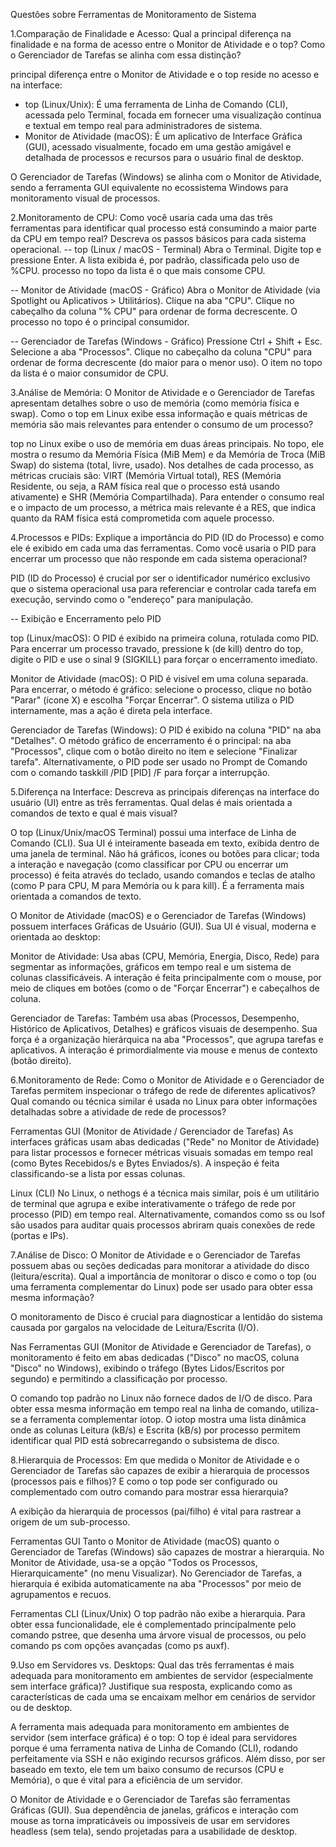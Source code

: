 Questões sobre Ferramentas de Monitoramento de Sistema

1.Comparação de Finalidade e Acesso: Qual a principal diferença na finalidade e na forma de acesso entre o Monitor de Atividade e o top? Como o Gerenciador de Tarefas se alinha com essa distinção?

 principal diferença entre o Monitor de Atividade e o top reside no acesso e na interface:
- top (Linux/Unix): É uma ferramenta de Linha de Comando (CLI), acessada pelo Terminal, focada em fornecer uma visualização contínua e textual em tempo real para administradores de sistema.
- Monitor de Atividade (macOS): É um aplicativo de Interface Gráfica (GUI), acessado visualmente, focado em uma gestão amigável e detalhada de processos e recursos para o usuário final de desktop.

O Gerenciador de Tarefas (Windows) se alinha com o Monitor de Atividade, sendo a ferramenta GUI equivalente no ecossistema Windows para monitoramento visual de processos.

2.Monitoramento de CPU: Como você usaria cada uma das três ferramentas para identificar qual processo está consumindo a maior parte da CPU em tempo real? Descreva os passos básicos para cada sistema operacional.
-- top (Linux / macOS - Terminal)
    Abra o Terminal.
    Digite top e pressione Enter.
    A lista exibida é, por padrão, classificada pelo uso de %CPU.
    processo no topo da lista é o que mais consome CPU.

-- Monitor de Atividade (macOS - Gráfico)
    Abra o Monitor de Atividade (via Spotlight ou Aplicativos > Utilitários).
    Clique na aba "CPU".
    Clique no cabeçalho da coluna "% CPU" para ordenar de forma decrescente.
    O processo no topo é o principal consumidor.

-- Gerenciador de Tarefas (Windows - Gráfico)
    Pressione Ctrl + Shift + Esc.
    Selecione a aba "Processos".
    Clique no cabeçalho da coluna "CPU" para ordenar de forma decrescente (do maior para o menor uso).
    O item no topo da lista é o maior consumidor de CPU.

3.Análise de Memória: O Monitor de Atividade e o Gerenciador de Tarefas apresentam detalhes sobre o uso de memória (como memória física e swap). Como o top em Linux exibe essa informação e quais métricas de memória são mais relevantes para entender o consumo de um processo?

top no Linux exibe o uso de memória em duas áreas principais. No topo, ele mostra o resumo da Memória Física (MiB Mem) e da Memória de   Troca (MiB Swap) do sistema (total, livre, usado). Nos detalhes de cada processo, as métricas cruciais são: VIRT (Memória Virtual total), RES (Memória Residente, ou seja, a RAM física real que o processo está usando ativamente) e SHR (Memória Compartilhada). Para entender o consumo real e o impacto de um processo, a métrica mais relevante é a RES, que indica quanto da RAM física está comprometida com aquele processo.

4.Processos e PIDs: Explique a importância do PID (ID do Processo) e como ele é exibido em cada uma das ferramentas. Como você usaria o PID para encerrar um processo que não responde em cada sistema operacional?

PID (ID do Processo) é crucial por ser o identificador numérico exclusivo que o sistema operacional usa para referenciar e controlar cada tarefa em execução, servindo como o "endereço" para manipulação.

-- Exibição e Encerramento pelo PID

  top (Linux/macOS): O PID é exibido na primeira coluna, rotulada como PID. Para encerrar um processo travado, pressione k (de kill) dentro do   top, digite o PID e use o sinal 9 (SIGKILL) para forçar o encerramento imediato.

  Monitor de Atividade (macOS): O PID é visível em uma coluna separada. Para encerrar, o método é gráfico: selecione o processo, clique no       botão "Parar" (ícone X) e escolha "Forçar Encerrar". O sistema utiliza o PID internamente, mas a ação é direta pela interface.

  Gerenciador de Tarefas (Windows): O PID é exibido na coluna "PID" na aba "Detalhes". O método gráfico de encerramento é o principal: na aba    "Processos", clique com o botão direito no item e selecione "Finalizar tarefa". Alternativamente, o PID pode ser usado no Prompt de Comando     com o comando taskkill /PID [PID] /F para forçar a interrupção.
  
5.Diferença na Interface: Descreva as principais diferenças na interface do usuário (UI) entre as três ferramentas. Qual delas é mais orientada a comandos de texto e qual é mais visual?

O top (Linux/Unix/macOS Terminal) possui uma interface de Linha de Comando (CLI). Sua UI é inteiramente baseada em texto, exibida dentro de uma janela de terminal. Não há gráficos, ícones ou botões para clicar; toda a interação e navegação (como classificar por CPU ou encerrar um processo) é feita através do teclado, usando comandos e teclas de atalho (como P para CPU, M para Memória ou k para kill). É a ferramenta mais orientada a comandos de texto.

O Monitor de Atividade (macOS) e o Gerenciador de Tarefas (Windows) possuem interfaces Gráficas de Usuário (GUI). Sua UI é visual, moderna e orientada ao desktop:

Monitor de Atividade: Usa abas (CPU, Memória, Energia, Disco, Rede) para segmentar as informações, gráficos em tempo real e um sistema de colunas classificáveis. A interação é feita principalmente com o mouse, por meio de cliques em botões (como o de "Forçar Encerrar") e cabeçalhos de coluna.

Gerenciador de Tarefas: Também usa abas (Processos, Desempenho, Histórico de Aplicativos, Detalhes) e gráficos visuais de desempenho. Sua força é a organização hierárquica na aba "Processos", que agrupa tarefas e aplicativos. A interação é primordialmente via mouse e menus de contexto (botão direito).

6.Monitoramento de Rede: Como o Monitor de Atividade e o Gerenciador de Tarefas permitem inspecionar o tráfego de rede de diferentes aplicativos? Qual comando ou técnica similar é usada no Linux para obter informações detalhadas sobre a atividade de rede de processos?

Ferramentas GUI (Monitor de Atividade / Gerenciador de Tarefas)
As interfaces gráficas usam abas dedicadas ("Rede" no Monitor de Atividade) para listar processos e fornecer métricas visuais somadas em tempo real (como Bytes Recebidos/s e Bytes Enviados/s). A inspeção é feita classificando-se a lista por essas colunas.

Linux (CLI)
No Linux, o nethogs é a técnica mais similar, pois é um utilitário de terminal que agrupa e exibe interativamente o tráfego de rede por processo (PID) em tempo real. Alternativamente, comandos como ss ou lsof são usados para auditar quais processos abriram quais conexões de rede (portas e IPs).

7.Análise de Disco: O Monitor de Atividade e o Gerenciador de Tarefas possuem abas ou seções dedicadas para monitorar a atividade do disco (leitura/escrita). Qual a importância de monitorar o disco e como o top (ou uma ferramenta complementar do Linux) pode ser usado para obter essa mesma informação?

O monitoramento de Disco é crucial para diagnosticar a lentidão do sistema causada por gargalos na velocidade de Leitura/Escrita (I/O).

Nas Ferramentas GUI (Monitor de Atividade e Gerenciador de Tarefas), o monitoramento é feito em abas dedicadas ("Disco" no macOS, coluna "Disco" no Windows), exibindo o tráfego (Bytes Lidos/Escritos por segundo) e permitindo a classificação por processo.

O comando top padrão no Linux não fornece dados de I/O de disco. Para obter essa mesma informação em tempo real na linha de comando, utiliza-se a ferramenta complementar iotop. O iotop mostra uma lista dinâmica onde as colunas Leitura (kB/s) e Escrita (kB/s) por processo permitem identificar qual PID está sobrecarregando o subsistema de disco.

8.Hierarquia de Processos: Em que medida o Monitor de Atividade e o Gerenciador de Tarefas são capazes de exibir a hierarquia de processos (processos pais e filhos)? E como o top pode ser configurado ou complementado com outro comando para mostrar essa hierarquia?

A exibição da hierarquia de processos (pai/filho) é vital para rastrear a origem de um sub-processo.

Ferramentas GUI
Tanto o Monitor de Atividade (macOS) quanto o Gerenciador de Tarefas (Windows) são capazes de mostrar a hierarquia. No Monitor de Atividade, usa-se a opção "Todos os Processos, Hierarquicamente" (no menu Visualizar). No Gerenciador de Tarefas, a hierarquia é exibida automaticamente na aba "Processos" por meio de agrupamentos e recuos.

Ferramentas CLI (Linux/Unix)
O top padrão não exibe a hierarquia. Para obter essa funcionalidade, ele é complementado principalmente pelo comando pstree, que desenha uma árvore visual de processos, ou pelo comando ps com opções avançadas (como ps auxf).

9.Uso em Servidores vs. Desktops: Qual das três ferramentas é mais adequada para monitoramento em ambientes de servidor (especialmente sem interface gráfica)? Justifique sua resposta, explicando como as características de cada uma se encaixam melhor em cenários de servidor ou de desktop.

A ferramenta mais adequada para monitoramento em ambientes de servidor (sem interface gráfica) é o top:
O top é ideal para servidores porque é uma ferramenta nativa de Linha de Comando (CLI), rodando perfeitamente via SSH e não exigindo recursos gráficos. Além disso, por ser baseado em texto, ele tem um baixo consumo de recursos (CPU e Memória), o que é vital para a eficiência de um servidor.

O Monitor de Atividade e o Gerenciador de Tarefas são ferramentas Gráficas (GUI). Sua dependência de janelas, gráficos e interação com mouse as torna impraticáveis ou impossíveis de usar em servidores headless (sem tela), sendo projetadas para a usabilidade de desktop.
